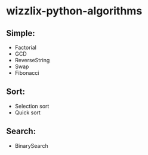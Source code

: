 # wizzlix-python-algorithms

## Simple:

* Factorial
* GCD
* ReverseString
* Swap
* Fibonacci

## Sort:

* Selection sort
* Quick sort

## Search:

* BinarySearch
